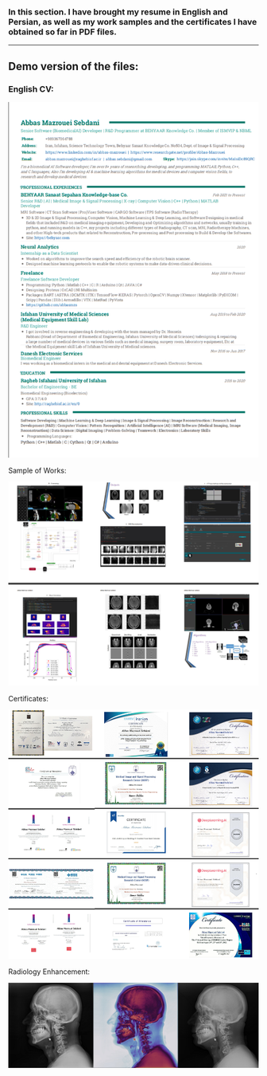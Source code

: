 ### In this section. I have brought my resume in English and Persian, as well as my work samples and the certificates I have obtained so far in PDF files.
------------------------------
Demo version of the files:
--------------------------
### English CV:

<img src="Images/CV - En.PNG">


Sample of Works:

<img src="Images/wrk.PNG">


Certificates:

<img src="Images/Cer.PNG">



Radiology Enhancement:

<img src="Images/LDR-TW-RAW.png">
